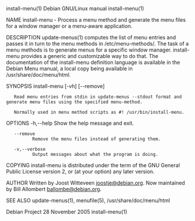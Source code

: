 install-menu(1)                                                                          Debian GNU/Linux manual                                                                          install-menu(1)

NAME
       install-menu - Process a menu method and generate the menu files for a window manager or a menu-aware application.

DESCRIPTION
       update-menus(1)  computes the list of menu entries and passes it in turn to the menu methods in /etc/menu-methods/. The task of a menu methods is to generate menus for a specific window manager.
       install-menu provides a generic and customizable way to do that. The documentation of the install-menu definition language is available in the Debian Menu manual, a local copy being available in
       /usr/share/doc/menu/html.

SYNOPSIS
       install-menu [-vh] [--remove] <menu-method>

       Read menu entries from stdin in update-menus --stdout format and generate menu files using the specified menu-method.

       Normally used in menu method scripts as #! /usr/bin/install-menu.

OPTIONS
       -h,--help
              Show the help message and exit.

       --remove
              Remove the menu files instead of generating them.

       -v,--verbose
              Output messages about what the program is doing.

COPYING
       install-menu is distributed under the term of the GNU General Public License version 2, or (at your option) any later version.

AUTHOR
       Written by Joost Witteveen <joostje@debian.org>.  Now maintained by Bill Allombert <ballombe@debian.org>.

SEE ALSO
       update-menus(1), menufile(5), /usr/share/doc/menu/html

Debian Project                                                                               28 November 2005                                                                             install-menu(1)
